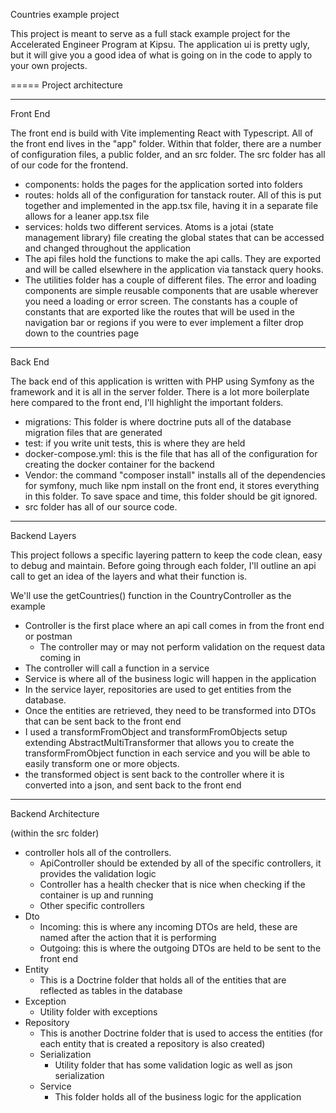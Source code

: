 Countries example project

This project is meant to serve as a full stack example project for the Accelerated Engineer Program at Kipsu.  The 
application ui is pretty ugly, but it will give you a good idea of what is going on in the code to apply to your 
own projects.  

=====
Project architecture

-----
Front End

The front end is build with Vite implementing React with Typescript.  All of the front end lives in the "app" folder.
Within that folder, there are a number of configuration files, a public folder, and an src folder.  The src folder
has all of our code for the frontend.
- components: holds the pages for the application sorted into folders
- routes: holds all of the configuration for tanstack router.  All of this is put together and implemented in the 
app.tsx file, having it in a separate file allows for a leaner app.tsx file
- services: holds two different services.  Atoms is a jotai (state management library) file creating the global states
that can be accessed and changed throughout the application
- The api files hold the functions to make the api calls.  They are exported and will be called elsewhere in the 
application via tanstack query hooks.  
- The utilities folder has a couple of different files.  The error and loading components are simple reusable components
that are usable wherever you need a loading or error screen.  The constants has a couple of constants that are exported
like the routes that will be used in the navigation bar or regions if you were to ever implement a filter drop down to 
the countries page

-----
Back End

The back end of this application is written with PHP using Symfony as the framework and it is all in the server folder.
There is a lot more boilerplate here compared to the front end, I'll highlight the important folders. 
- migrations: This folder is where doctrine puts all of the database migration files that are generated
- test: if you write unit tests, this is where they are held
- docker-compose.yml: this is the file that has all of the configuration for creating the docker container for the 
backend
- Vendor: the command "composer install" installs all of the dependencies for symfony, much like npm install on the 
front end, it stores everything in this folder.  To save space and time, this folder should be git ignored.
- src folder has all of our source code.

-----
Backend Layers

This project follows a specific layering pattern to keep the code clean, easy to debug and maintain.  Before going
through each folder, I'll outline an api call to get an idea of the layers and what their function is.


We'll use the getCountries() function in the CountryController as the example
- Controller is the first place where an api call comes in from the front end or postman
  - The controller may or may not perform validation on the request data coming in
- The controller will call a function in a service
- Service is where all of the business logic will happen in the application
- In the service layer, repositories are used to get entities from the database.
- Once the entities are retrieved, they need to be transformed into DTOs that can be sent back to the front end
- I used a transformFromObject and transformFromObjects setup extending AbstractMultiTransformer that allows you
to create the transformFromObject function in each service and you will be able to easily transform one or more 
objects.
- the transformed object is sent back to the controller where it is converted into a json, and sent back to the 
front end

-----
Backend Architecture

(within the src folder)
- controller hols all of the controllers.  
  - ApiController should be extended by all of the specific controllers, it provides the validation logic
  - Controller has a health checker that is nice when checking if the container is up and running
  - Other specific controllers
- Dto
  - Incoming: this is where any incoming DTOs are held, these are named after the action that it is performing
  - Outgoing: this is where the outgoing DTOs are held to be sent to the front end
- Entity
  - This is a Doctrine folder that holds all of the entities that are reflected as tables in the database
- Exception
  - Utility folder with exceptions
- Repository
  - This is another Doctrine folder that is used to access the entities (for each entity that is created a repository
  is also created)
  - Serialization
    - Utility folder that has some validation logic as well as json serialization
  - Service
    - This folder holds all of the business logic for the application


















